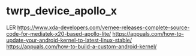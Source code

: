# twrp_device_apollo_x
LER https://www.xda-developers.com/vernee-releases-complete-source-code-for-mediatek-x20-based-apollo-lite/
https://appuals.com/how-to-update-your-android-kernel-to-latest-linux-stable/
https://appuals.com/how-to-build-a-custom-android-kernel/
